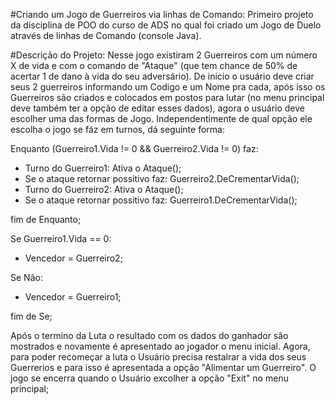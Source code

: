 #Criando um Jogo de Guerreiros via linhas de Comando:
Primeiro projeto da disciplina de POO do curso de ADS no qual foi criado um Jogo de Duelo através de linhas de Comando (console Java).

#Descrição do Projeto:
Nesse jogo existiram 2 Guerreiros com um número X de vida e com o comando de "Ataque" (que tem chance de 50% de acertar 1 de dano à vida do seu adversário). De inicio o usuário deve criar seus 2 guerreiros informando um Codigo e um Nome pra cada, após isso os Guerreiros são criados e colocados em postos para lutar (no menu principal deve também ter a opção de editar esses dados), agora o usuário deve escolher uma das formas de Jogo. Independentimente de qual opção ele escolha o jogo se fáz em turnos, dá seguinte forma:

Enquanto (Guerreiro1.Vida != 0 && Guerreiro2.Vida != 0) faz:

- Turno do Guerreiro1: Ativa o Ataque();
- Se o ataque retornar possitivo faz: Guerreiro2.DeCrementarVida();	
- Turno do Guerreiro2: Ativa o Ataque();
- Se o ataque retornar possitivo faz: Guerreiro1.DeCrementarVida();

fim de Enquanto;

Se Guerreiro1.Vida == 0:

- Vencedor = Guerreiro2;

Se Não:

- Vencedor = Guerreiro1;

fim de Se;

Após o termino da Luta o resultado com os dados do ganhador são mostrados e novamente é apresentado ao jogador o menu inicial. Agora, para poder recomeçar a luta o Usuário precisa restalrar a vida dos seus Guerrerios e para isso é apresentada a opção "Alimentar um Guerreiro". O jogo se encerra quando o Usuário excolher a opção "Exit" no menu principal;	

